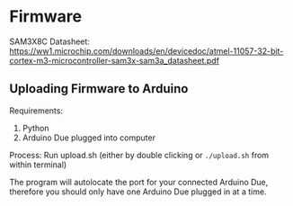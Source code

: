 # Firmware

SAM3X8C Datasheet: https://ww1.microchip.com/downloads/en/devicedoc/atmel-11057-32-bit-cortex-m3-microcontroller-sam3x-sam3a_datasheet.pdf

## Uploading Firmware to Arduino

Requirements:
1. Python
2. Arduino Due plugged into computer

Process:
Run upload.sh (either by double clicking or `./upload.sh` from within terminal)

The program will autolocate the port for your connected Arduino Due, therefore you should only have one Arduino Due plugged in at a time.
